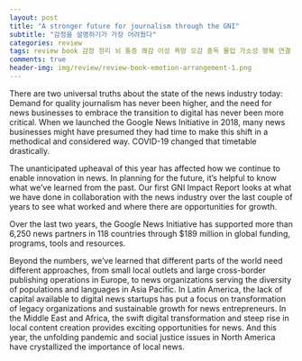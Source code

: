 ```yaml
---  
layout: post  
title: "A stronger future for journalism through the GNI"  
subtitle: "감정을 설명하기가 가장 어려웠다"  
categories: review  
tags: review book 감정 정리 뇌 통증 쾌감 이성 욕망 오감 중독 몰입 가소성 행복 연결     
comments: true  
header-img: img/review/review-book-emotion-arrangement-1.png
---  
```

  
There are two universal truths about the state of the news industry today: Demand for quality journalism has never been higher, and the need for news businesses to embrace the transition to digital has never been more critical. When we launched the Google News Initiative in 2018, many news businesses might have presumed they had time to make this shift in a methodical and considered way. COVID-19 changed that timetable drastically.

The unanticipated upheaval of this year has affected how we continue to enable innovation in news. In planning for the future, it’s helpful to know what we’ve learned from the past. Our first GNI Impact Report looks at what we have done in collaboration with the news industry over the last couple of years to see what worked and where there are opportunities for growth.

Over the last two years, the Google News Initiative has supported more than 6,250 news partners in 118 countries through $189 million in global funding, programs, tools and resources.

Beyond the numbers, we’ve learned that different parts of the world need different approaches, from small local outlets and large cross-border publishing operations in Europe, to news organizations serving the diversity of populations and languages in Asia Pacific. In Latin America, the lack of capital available to digital news startups has put a focus on transformation of legacy organizations and sustainable growth for news entrepreneurs. In the Middle East and Africa, the swift digital transformation and steep rise in local content creation provides exciting opportunities for news. And this year, the unfolding pandemic and social justice issues in North America have crystallized the importance of local news.

